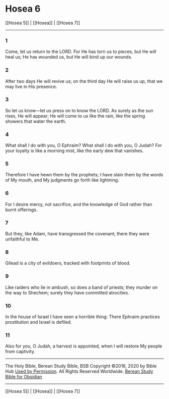 # Hosea 6

[[Hosea 5]] | [[Hosea]] | [[Hosea 7]]

---

### 1
Come, let us return to the LORD. For He has torn us to pieces, but He will heal us; He has wounded us, but He will bind up our wounds.

### 2
After two days He will revive us; on the third day He will raise us up, that we may live in His presence.

### 3
So let us know—let us press on to know the LORD. As surely as the sun rises, He will appear; He will come to us like the rain, like the spring showers that water the earth.

### 4
What shall I do with you, O Ephraim? What shall I do with you, O Judah? For your loyalty is like a morning mist, like the early dew that vanishes.

### 5
Therefore I have hewn them by the prophets; I have slain them by the words of My mouth, and My judgments go forth like lightning.

### 6
For I desire mercy, not sacrifice, and the knowledge of God rather than burnt offerings.

### 7
But they, like Adam, have transgressed the covenant; there they were unfaithful to Me.

### 8
Gilead is a city of evildoers, tracked with footprints of blood.

### 9
Like raiders who lie in ambush, so does a band of priests; they murder on the way to Shechem; surely they have committed atrocities.

### 10
In the house of Israel I have seen a horrible thing: There Ephraim practices prostitution and Israel is defiled.

### 11
Also for you, O Judah, a harvest is appointed, when I will restore My people from captivity.

---

The Holy Bible, Berean Study Bible, BSB
Copyright ©2016, 2020 by Bible Hub
[Used by Permission](https://berean.bible/terms.htm). All Rights Reserved Worldwide.
[Berean Study Bible for Obsidian](https://github.com/gapmiss/berean-study-bible-for-obsidian)

---

[[Hosea 5]] | [[Hosea]] | [[Hosea 7]]

